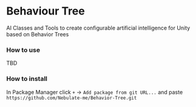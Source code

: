 # Behaviour Tree

AI Classes and Tools to create configurable artificial intelligence for Unity based on Behavior Trees

### How to use

TBD

### How to install

In Package Manager click `+` -> `Add package from git URL...` and paste `https://github.com/Nebulate-me/Behavior-Tree.git`